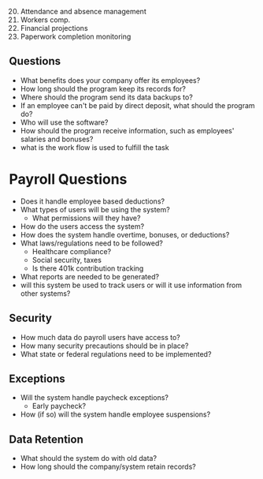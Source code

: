 
20. Attendance and absence management
23. Workers comp.
29. Financial projections
30. Paperwork completion monitoring


## Questions

* What benefits does your company offer its employees?
* How long should the program keep its records for?
* Where should the program send its data backups to?
* If an employee can't be paid by direct deposit, what should the program do?
* Who will use the software?
* How should the program receive information, such as employees' salaries and bonuses?
* what is the work flow is used to fulfill the task
# Payroll Questions

* Does it handle employee based deductions?
* What types of users will be using the system?
  * What permissions will they have?
* How do the users access the system?
* How does the system handle overtime, bonuses, or deductions?
* What laws/regulations need to be followed?
  * Healthcare compliance?
  * Social security, taxes
  * Is there 401k contribution tracking
* What reports are needed to be generated?
* will this system be used to track users or will it use information from other systems?

## Security
* How much data do payroll users have access to?
* How many security precautions should be in place?
* What state or federal regulations need to be implemented?

## Exceptions
* Will the system handle paycheck exceptions?
  * Early paycheck?
* How (if so) will the system handle employee suspensions?

## Data Retention
* What should the system do with old data?
* How long should the company/system retain records?
